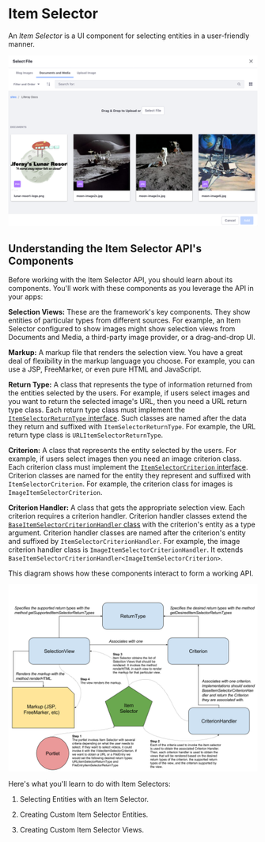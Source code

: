 # Item Selector [](id=item-selector)

An *Item Selector* is a UI component for selecting entities in a user-friendly 
manner. 

![Figure 1: Item Selectors select different kinds of entities.](../../../images/item-selector-dialog-02.png)

## Understanding the Item Selector API's Components [](id=understanding-the-item-selector-apis-components)

Before working with the Item Selector API, you should learn about its 
components. You'll work with these components as you leverage the API in your 
apps: 

**Selection Views:** These are the framework's key components. They show 
entities of particular types from different sources. For example, an Item 
Selector configured to show images might show selection views from Documents and 
Media, a third-party image provider, or a drag-and-drop UI. 

**Markup:** A markup file that renders the selection view. You have a great deal 
of flexibility in the markup language you choose. For example, you can use a 
JSP, FreeMarker, or even pure HTML and JavaScript. 

**Return Type:** A class that represents the type of information returned from 
the entities selected by the users. For example, if users select images and you 
want to return the selected image's URL, then you need a URL return type class. 
Each return type class must implement the 
[`ItemSelectorReturnType` interface](@app-ref@/collaboration/latest/javadocs/com/liferay/item/selector/ItemSelectorReturnType.html). 
Such classes are named after the data they return and suffixed with 
`ItemSelectorReturnType`. For example, the URL return type class is 
`URLItemSelectorReturnType`. 

**Criterion:** A class that represents the entity selected by the users. For 
example, if users select images then you need an image criterion class. Each 
criterion class must implement the 
[`ItemSelectorCriterion` interface](@app-ref@/collaboration/latest/javadocs/com/liferay/item/selector/ItemSelectorCriterion.html). 
Criterion classes are named for the entity they represent and suffixed with 
`ItemSelectorCriterion`. For example, the criterion class for images is 
`ImageItemSelectorCriterion`. 

**Criterion Handler:** A class that gets the appropriate selection view. Each 
criterion requires a criterion handler. Criterion handler classes extend the 
[`BaseItemSelectorCriterionHandler` class](@app-ref@/collaboration/latest/javadocs/com/liferay/item/selector/BaseItemSelectorCriterionHandler.html) 
with the criterion's entity as a type argument. Criterion handler classes are 
named after the criterion's entity and suffixed by 
`ItemSelectorCriterionHandler`. For example, the image criterion handler class 
is `ImageItemSelectorCriterionHandler`. It extends 
`BaseItemSelectorCriterionHandler<ImageItemSelectorCriterion>`. 

This diagram shows how these components interact to form a working API. 

![Figure 1: Item Selector views (selection views) are determined by the return type and criterion, and rendered by the markup.](../../../images/item-selector-architecture.png)

Here's what you'll learn to do with Item Selectors: 

1.  Selecting Entities with an Item Selector. 

2.  Creating Custom Item Selector Entities. 

3.  Creating Custom Item Selector Views. 
